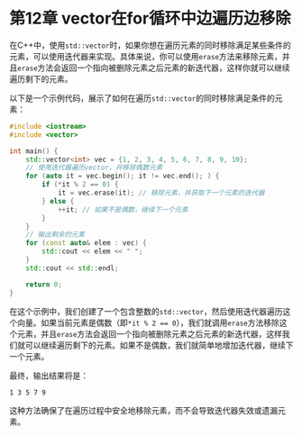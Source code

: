 # 第12章 vector在for循环中边遍历边移除

在C++中，使用`std::vector`时，如果你想在遍历元素的同时移除满足某些条件的元素，可以使用迭代器来实现。具体来说，你可以使用`erase`方法来移除元素，并且`erase`方法会返回一个指向被删除元素之后元素的新迭代器，这样你就可以继续遍历剩下的元素。

以下是一个示例代码，展示了如何在遍历`std::vector`的同时移除满足条件的元素：

```c++
#include <iostream>
#include <vector>

int main() {
    std::vector<int> vec = {1, 2, 3, 4, 5, 6, 7, 8, 9, 10};
    // 使用迭代器遍历vector，并移除偶数元素
    for (auto it = vec.begin(); it != vec.end(); ) {
        if (*it % 2 == 0) {
            it = vec.erase(it); // 移除元素，并获取下一个元素的迭代器
        } else {
            ++it; // 如果不是偶数，继续下一个元素
        }
    }
    // 输出剩余的元素
    for (const auto& elem : vec) {
        std::cout << elem << " ";
    }
    std::cout << std::endl;

    return 0;
}
```

在这个示例中，我们创建了一个包含整数的`std::vector`，然后使用迭代器遍历这个向量。如果当前元素是偶数（即`*it % 2 == 0`），我们就调用`erase`方法移除这个元素，并且`erase`方法会返回一个指向被删除元素之后元素的新迭代器，这样我们就可以继续遍历剩下的元素。如果不是偶数，我们就简单地增加迭代器，继续下一个元素。

最终，输出结果将是：

```txt
1 3 5 7 9 
```

这种方法确保了在遍历过程中安全地移除元素，而不会导致迭代器失效或遗漏元素。